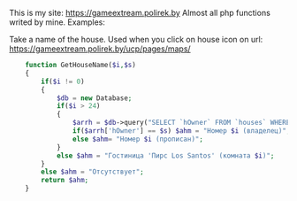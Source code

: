 This is my site: https://gameextream.polirek.by
Almost all php functions writed by mine. Examples:

Take a name of the house. Used when you click on house icon on url: https://gameextream.polirek.by/ucp/pages/maps/
```PHP
	function GetHouseName($i,$s)
	{
		if($i != 0)
		{
			$db = new Database;
			if($i > 24)
			{
				$arrh = $db->query("SELECT `hOwner` FROM `houses` WHERE `hID` = '$i'");
				if($arrh['hOwner'] == $s) $ahm = "Номер $i (владелец)";
				else $ahm= "Номер $i (прописан)";
			}
			else $ahm = "Гостиница 'Пирс Los Santos' (комната $i)";
		}
		else $ahm = "Отсутствует";
		return $ahm;
	}
  ```
  
